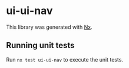 # ui-ui-nav

This library was generated with [Nx](https://nx.dev).

## Running unit tests

Run `nx test ui-ui-nav` to execute the unit tests.
